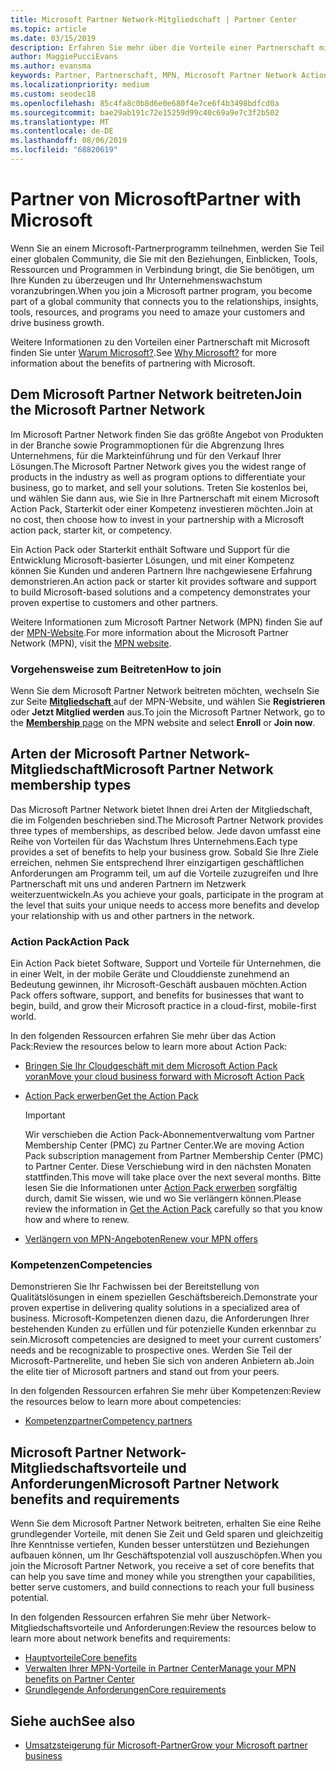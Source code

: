 ```yaml
---
title: Microsoft Partner Network-Mitgliedschaft | Partner Center
ms.topic: article
ms.date: 03/15/2019
description: Erfahren Sie mehr über die Vorteile einer Partnerschaft mit Microsoft. Im Microsoft Partner Network finden Sie das größte Angebot von Produkten in der Branche sowie Programmoptionen für die Abgrenzung Ihres Unternehmens, für die Markteinführung und für den Verkauf Ihrer Lösungen.
author: MaggiePucciEvans
ms.author: evansma
keywords: Partner, Partnerschaft, MPN, Microsoft Partner Network Action Pack, MAPS, Aktion Pack-Abonnement, Vorteile, MPN-Vorteile, Mitgliedschaft, Silver, Gold, Kompetenzen
ms.localizationpriority: medium
ms.custom: seodec18
ms.openlocfilehash: 85c4fa8c0b8d6e0e680f4e7ce6f4b3498bdfcd0a
ms.sourcegitcommit: bae29ab191c72e15259d99c40c69a9e7c3f2b502
ms.translationtype: MT
ms.contentlocale: de-DE
ms.lasthandoff: 08/06/2019
ms.locfileid: "68820619"
---
```

# <a name="partner-with-microsoft"></a><span data-ttu-id="6cd80-105">Partner von Microsoft</span><span class="sxs-lookup"><span data-stu-id="6cd80-105">Partner with Microsoft</span></span>

<span data-ttu-id="6cd80-106">Wenn Sie an einem Microsoft-Partnerprogramm teilnehmen, werden Sie Teil einer globalen Community, die Sie mit den Beziehungen, Einblicken, Tools, Ressourcen und Programmen in Verbindung bringt, die Sie benötigen, um Ihre Kunden zu überzeugen und Ihr Unternehmenswachstum voranzubringen.</span><span class="sxs-lookup"><span data-stu-id="6cd80-106">When you join a Microsoft partner program, you become part of a global community that connects you to the relationships, insights, tools, resources, and programs you need to amaze your customers and drive business growth.</span></span>

<span data-ttu-id="6cd80-107">Weitere Informationen zu den Vorteilen einer Partnerschaft mit Microsoft finden Sie unter [Warum Microsoft?](https://partner.microsoft.com/business-opportunities/why-microsoft).</span><span class="sxs-lookup"><span data-stu-id="6cd80-107">See [Why Microsoft?](https://partner.microsoft.com/business-opportunities/why-microsoft) for more information about the benefits of partnering with Microsoft.</span></span> 

## <a name="join-the-microsoft-partner-network"></a><span data-ttu-id="6cd80-108">Dem Microsoft Partner Network beitreten</span><span class="sxs-lookup"><span data-stu-id="6cd80-108">Join the Microsoft Partner Network</span></span>

<!-- 12/5/18 The content below was copied and pasted directly from the Membership page of the MPN site (https://partner.microsoft.com/membership)-->

<span data-ttu-id="6cd80-109">Im Microsoft Partner Network finden Sie das größte Angebot von Produkten in der Branche sowie Programmoptionen für die Abgrenzung Ihres Unternehmens, für die Markteinführung und für den Verkauf Ihrer Lösungen.</span><span class="sxs-lookup"><span data-stu-id="6cd80-109">The Microsoft Partner Network gives you the widest range of products in the industry as well as program options to differentiate your business, go to market, and sell your solutions.</span></span> <span data-ttu-id="6cd80-110">Treten Sie kostenlos bei, und wählen Sie dann aus, wie Sie in Ihre Partnerschaft mit einem Microsoft Action Pack, Starterkit oder einer Kompetenz investieren möchten.</span><span class="sxs-lookup"><span data-stu-id="6cd80-110">Join at no cost, then choose how to invest in your partnership with a Microsoft action pack, starter kit, or competency.</span></span>

<span data-ttu-id="6cd80-111">Ein Action Pack oder Starterkit enthält Software und Support für die Entwicklung Microsoft-basierter Lösungen, und mit einer Kompetenz können Sie Kunden und anderen Partnern Ihre nachgewiesene Erfahrung demonstrieren.</span><span class="sxs-lookup"><span data-stu-id="6cd80-111">An action pack or starter kit provides software and support to build Microsoft-based solutions and a competency demonstrates your proven expertise to customers and other partners.</span></span>

<span data-ttu-id="6cd80-112">Weitere Informationen zum Microsoft Partner Network (MPN) finden Sie auf der [MPN-Website](https://partner.microsoft.com/commercial).</span><span class="sxs-lookup"><span data-stu-id="6cd80-112">For more information about the Microsoft Partner Network (MPN), visit the [MPN website](https://partner.microsoft.com/commercial).</span></span>

### <a name="how-to-join"></a><span data-ttu-id="6cd80-113">Vorgehensweise zum Beitreten</span><span class="sxs-lookup"><span data-stu-id="6cd80-113">How to join</span></span>

<span data-ttu-id="6cd80-114">Wenn Sie dem Microsoft Partner Network beitreten möchten, wechseln Sie zur Seite [ **Mitgliedschaft** ](https://partner.microsoft.com/membership) auf der MPN-Website, und wählen Sie **Registrieren** oder **Jetzt Mitglied werden** aus.</span><span class="sxs-lookup"><span data-stu-id="6cd80-114">To join the Microsoft Partner Network, go to the [**Membership** page](https://partner.microsoft.com/membership) on the MPN website and select **Enroll** or **Join now**.</span></span>

## <a name="microsoft-partner-network-membership-types"></a><span data-ttu-id="6cd80-115">Arten der Microsoft Partner Network-Mitgliedschaft</span><span class="sxs-lookup"><span data-stu-id="6cd80-115">Microsoft Partner Network membership types</span></span>

<!-- 12/5/18 The content below was copied and pasted directly from the Membership pages of the MPN site (https://partner.microsoft.com/membership)-->

<span data-ttu-id="6cd80-116">Das Microsoft Partner Network bietet Ihnen drei Arten der Mitgliedschaft, die im Folgenden beschrieben sind.</span><span class="sxs-lookup"><span data-stu-id="6cd80-116">The Microsoft Partner Network provides three types of memberships, as described below.</span></span> <span data-ttu-id="6cd80-117">Jede davon umfasst eine Reihe von Vorteilen für das Wachstum Ihres Unternehmens.</span><span class="sxs-lookup"><span data-stu-id="6cd80-117">Each type provides a set of benefits to help your business grow.</span></span> <span data-ttu-id="6cd80-118">Sobald Sie Ihre Ziele erreichen, nehmen Sie entsprechend Ihrer einzigartigen geschäftlichen Anforderungen am Programm teil, um auf die Vorteile zuzugreifen und Ihre Partnerschaft mit uns und anderen Partnern im Netzwerk weiterzuentwickeln.</span><span class="sxs-lookup"><span data-stu-id="6cd80-118">As you achieve your goals, participate in the program at the level that suits your unique needs to access more benefits and develop your relationship with us and other partners in the network.</span></span>

### <a name="action-pack"></a><span data-ttu-id="6cd80-119">Action Pack</span><span class="sxs-lookup"><span data-stu-id="6cd80-119">Action Pack</span></span>

<span data-ttu-id="6cd80-120">Ein Action Pack bietet Software, Support und Vorteile für Unternehmen, die in einer Welt, in der mobile Geräte und Clouddienste zunehmend an Bedeutung gewinnen, ihr Microsoft-Geschäft ausbauen möchten.</span><span class="sxs-lookup"><span data-stu-id="6cd80-120">Action Pack offers software, support, and benefits for businesses that want to begin, build, and grow their Microsoft practice in a cloud-first, mobile-first world.</span></span> 

<span data-ttu-id="6cd80-121">In den folgenden Ressourcen erfahren Sie mehr über das Action Pack:</span><span class="sxs-lookup"><span data-stu-id="6cd80-121">Review the resources below to learn more about Action Pack:</span></span>

- [<span data-ttu-id="6cd80-122">Bringen Sie Ihr Cloudgeschäft mit dem Microsoft Action Pack voran</span><span class="sxs-lookup"><span data-stu-id="6cd80-122">Move your cloud business forward with Microsoft Action Pack</span></span>](https://partner.microsoft.com/membership/action-pack)
- [<span data-ttu-id="6cd80-123">Action Pack erwerben</span><span class="sxs-lookup"><span data-stu-id="6cd80-123">Get the Action Pack</span></span>](mpn-get-action-pack.md)
  
    >[!IMPORTANT]
    ><span data-ttu-id="6cd80-124">Wir verschieben die Action Pack-Abonnementverwaltung vom Partner Membership Center (PMC) zu Partner Center.</span><span class="sxs-lookup"><span data-stu-id="6cd80-124">We are moving Action Pack subscription management from Partner Membership Center (PMC) to Partner Center.</span></span> <span data-ttu-id="6cd80-125">Diese Verschiebung wird in den nächsten Monaten stattfinden.</span><span class="sxs-lookup"><span data-stu-id="6cd80-125">This move will take place over the next several months.</span></span> <span data-ttu-id="6cd80-126">Bitte lesen Sie die Informationen unter [Action Pack erwerben](mpn-get-action-pack.md) sorgfältig durch, damit Sie wissen, wie und wo Sie verlängern können.</span><span class="sxs-lookup"><span data-stu-id="6cd80-126">Please review the information in [Get the Action Pack](mpn-get-action-pack.md) carefully so that you know how and where to renew.</span></span>  

- [<span data-ttu-id="6cd80-127">Verlängern von MPN-Angeboten</span><span class="sxs-lookup"><span data-stu-id="6cd80-127">Renew your MPN offers</span></span>](renew-mpn-offers.md)

### <a name="competencies"></a><span data-ttu-id="6cd80-128">Kompetenzen</span><span class="sxs-lookup"><span data-stu-id="6cd80-128">Competencies</span></span>

<span data-ttu-id="6cd80-129">Demonstrieren Sie Ihr Fachwissen bei der Bereitstellung von Qualitätslösungen in einem speziellen Geschäftsbereich.</span><span class="sxs-lookup"><span data-stu-id="6cd80-129">Demonstrate your proven expertise in delivering quality solutions in a specialized area of business.</span></span> <span data-ttu-id="6cd80-130">Microsoft-Kompetenzen dienen dazu, die Anforderungen Ihrer bestehenden Kunden zu erfüllen und für potenzielle Kunden erkennbar zu sein.</span><span class="sxs-lookup"><span data-stu-id="6cd80-130">Microsoft competencies are designed to meet your current customers’ needs and be recognizable to prospective ones.</span></span> <span data-ttu-id="6cd80-131">Werden Sie Teil der Microsoft-Partnerelite, und heben Sie sich von anderen Anbietern ab.</span><span class="sxs-lookup"><span data-stu-id="6cd80-131">Join the elite tier of Microsoft partners and stand out from your peers.</span></span>

<span data-ttu-id="6cd80-132">In den folgenden Ressourcen erfahren Sie mehr über Kompetenzen:</span><span class="sxs-lookup"><span data-stu-id="6cd80-132">Review the resources below to learn more about competencies:</span></span>

- [<span data-ttu-id="6cd80-133">Kompetenzpartner</span><span class="sxs-lookup"><span data-stu-id="6cd80-133">Competency partners</span></span>](https://partner.microsoft.com/membership/competencies)

## <a name="microsoft-partner-network-benefits-and-requirements"></a><span data-ttu-id="6cd80-134">Microsoft Partner Network-Mitgliedschaftsvorteile und Anforderungen</span><span class="sxs-lookup"><span data-stu-id="6cd80-134">Microsoft Partner Network benefits and requirements</span></span>

<span data-ttu-id="6cd80-135">Wenn Sie dem Microsoft Partner Network beitreten, erhalten Sie eine Reihe grundlegender Vorteile, mit denen Sie Zeit und Geld sparen und gleichzeitig Ihre Kenntnisse vertiefen, Kunden besser unterstützen und Beziehungen aufbauen können, um Ihr Geschäftspotenzial voll auszuschöpfen.</span><span class="sxs-lookup"><span data-stu-id="6cd80-135">When you join the Microsoft Partner Network, you receive a set of core benefits that can help you save time and money while you strengthen your capabilities, better serve customers, and build connections to reach your full business potential.</span></span>

<span data-ttu-id="6cd80-136">In den folgenden Ressourcen erfahren Sie mehr über Network-Mitgliedschaftsvorteile und Anforderungen:</span><span class="sxs-lookup"><span data-stu-id="6cd80-136">Review the resources below to learn more about network benefits and requirements:</span></span>

- [<span data-ttu-id="6cd80-137">Hauptvorteile</span><span class="sxs-lookup"><span data-stu-id="6cd80-137">Core benefits</span></span>](https://partner.microsoft.com/membership/core-benefits#simple-tab-content-1)
- [<span data-ttu-id="6cd80-138">Verwalten Ihrer MPN-Vorteile in Partner Center</span><span class="sxs-lookup"><span data-stu-id="6cd80-138">Manage your MPN benefits on Partner Center</span></span>](manage-your-partner-network-benefits.md)
- [<span data-ttu-id="6cd80-139">Grundlegende Anforderungen</span><span class="sxs-lookup"><span data-stu-id="6cd80-139">Core requirements</span></span>](https://partner.microsoft.com/membership/core-benefits#simple-tab-content-2)

## <a name="see-also"></a><span data-ttu-id="6cd80-140">Siehe auch</span><span class="sxs-lookup"><span data-stu-id="6cd80-140">See also</span></span>
- [<span data-ttu-id="6cd80-141">Umsatzsteigerung für Microsoft-Partner</span><span class="sxs-lookup"><span data-stu-id="6cd80-141">Grow your Microsoft partner business</span></span>](grow-your-business.md)
